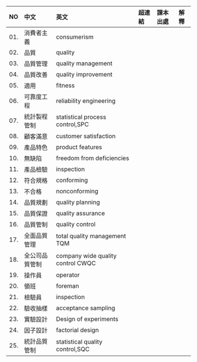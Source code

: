NO | 中文 | 英文 | 超連結 | 課本出處 | 解釋
:- | :- | :- | :- | :- | :-
01. | 消費者主義 | consumerism  |  |  | 
02. | 品質 |  quality  |  |  | 
03. | 品質管理 |  quality management  |  |  | 
04. | 品質改善 |  quality improvement  |  |  | 
05. | 適用 |  fitness  |  |  | 
06. | 可靠度工程 |  reliability engineering  |  |  | 
07. | 統計製程管制 |  statistical process control,SPC  |  |  | 
08. | 顧客滿意 |  customer satisfaction  |  |  | 
09. | 產品特色 |  product features  |  |  | 
10. | 無缺陷 |  freedom from deficiencies  |  |  | 
11. | 產品檢驗 |  inspection  |  |  | 
12. | 符合規格 |  conforming  |  |  | 
13. | 不合格 |  nonconforming  |  |  | 
14. | 品質規劃 |  quality planning  |  |  | 
15. | 品質保證 |  quality assurance  |  |  | 
16. | 品質管制 |  quality control  |  |  | 
17. | 全面品質管理 |  total quality management TQM  |  |  | 
18. | 全公司品質管制 |  company wide quality control CWQC  |  |  | 
19. | 操作員 |  operator  |  |  | 
20. | 領班 |  foreman  |  |  | 
21. | 檢驗員 |  inspection  |  |  | 
22. | 驗收抽樣 |  acceptance sampling  |  |  | 
23. | 實驗設計 |  Design of experiments  |  |  | 
24. | 因子設計 |  factorial design  |  |  | 
25. | 統計品質管制 |  statistical quality control,SQC  |  |  | 
